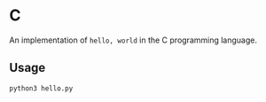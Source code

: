 # C

An implementation of `hello, world` in the C programming language.

## Usage

```sh
python3 hello.py
```